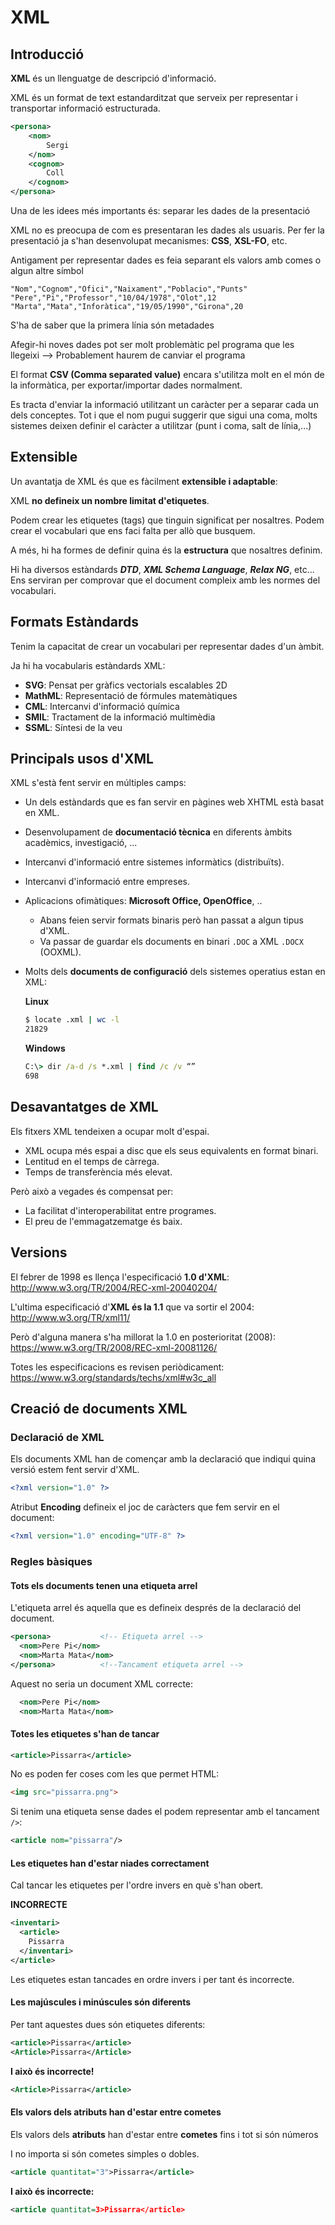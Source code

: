 # XML


## Introducció

**XML** és un llenguatge de descripció d'informació.

XML és un format de text estandarditzat que serveix per representar i transportar informació estructurada.

```xml
<persona>
    <nom>
        Sergi
    </nom>
    <cognom>
        Coll
    </cognom>
</persona>
```

Una de les idees més importants és: separar les dades de la presentació

XML no es preocupa de com es presentaran les dades als usuaris. Per fer la presentació ja s'han desenvolupat mecanismes: **CSS**, **XSL-FO**, etc.

Antigament per representar dades es feia separant els valors amb comes o algun altre símbol

```
"Nom","Cognom","Ofici","Naixament","Poblacio","Punts"
"Pere","Pi","Professor","10/04/1978","Olot",12
"Marta","Mata","Inforàtica","19/05/1990","Girona",20
```

S'ha de saber que la primera línia són metadades

Afegir-hi noves dades pot ser molt problemàtic pel programa que les llegeixi --&gt; Probablement haurem de canviar el programa

El format **CSV (Comma separated value)** encara s'utilitza molt en el món de la informàtica, per exportar/importar dades normalment.

Es tracta d'enviar la informació utilitzant un caràcter per a separar cada un dels conceptes. Tot i que el nom pugui suggerir que sigui una coma, molts sistemes deixen definir el caràcter a utilitzar (punt i coma, salt de línia,...)




## Extensible

Un avantatja de XML és que es fàcilment **extensible i adaptable**:

XML **no defineix un nombre limitat d'etiquetes**.
 
Podem crear les etiquetes (tags) que tinguin significat per nosaltres.
Podem crear el vocabulari que ens faci falta per allò que busquem.

A més, hi ha formes de definir quina és la **estructura** que nosaltres definim.

Hi ha diversos estàndards ***DTD***, ***XML Schema Language***, ***Relax NG***, etc... Ens serviran per comprovar que el document compleix amb les normes del vocabulari.

## Formats Estàndards

Tenim la capacitat de crear un vocabulari per representar dades d'un àmbit.

Ja hi ha vocabularis estàndards XML:

* **SVG**: Pensat per gràfics vectorials escalables 2D
* **MathML**: Representació de fórmules matemàtiques
* **CML**: Intercanvi d'informació química
* **SMIL**: Tractament de la informació multimèdia
* **SSML**: Síntesi de la veu

## Principals usos d'XML 

XML s'està fent servir en múltiples camps:

* Un dels estàndards que es fan servir en pàgines web XHTML està basat en XML.
* Desenvolupament de **documentació tècnica** en diferents àmbits acadèmics, investigació, ...
* Intercanvi d'informació entre sistemes informàtics (distribuïts). 
* Intercanvi d'informació entre empreses.
* Aplicacions ofimàtiques: **Microsoft Office, OpenOffice**, ..
  * Abans feien servir formats binaris però han passat a algun tipus d'XML.
  * Va passar de guardar els documents en binari `.DOC` a XML `.DOCX` (OOXML).
* Molts dels **documents de configuració** dels sistemes operatius estan en XML:

  **Linux**

  ```bash
  $ locate .xml | wc -l
  21829
  ```

  **Windows**
  ```cmd
  C:\> dir /a-d /s *.xml | find /c /v “”
  698
  ```

## Desavantatges de XML

Els fitxers XML tendeixen a ocupar molt d'espai.
* XML ocupa més espai a disc que els seus equivalents en format binari. 
* Lentitud en el temps de càrrega.
* Temps de transferència més elevat.

Però això a vegades és compensat per:

* La facilitat d'interoperabilitat entre programes.
* El preu de l'emmagatzematge és baix.

## Versions

El febrer de 1998 es llença l'especificació **1.0 d'XML**: <http://www.w3.org/TR/2004/REC-xml-20040204/>

L'ultima especificació d'**XML és la 1.1** que va sortir el 2004: <http://www.w3.org/TR/xml11/>

Però d'alguna manera s'ha millorat la 1.0 en posterioritat (2008): <https://www.w3.org/TR/2008/REC-xml-20081126/>

Totes les especificacions es revisen periòdicament: <https://www.w3.org/standards/techs/xml#w3c_all>



## Creació de documents XML

### Declaració de XML

Els documents XML han de començar amb la declaració que indiqui quina versió estem fent servir d'XML.

```xml
<?xml version="1.0" ?>
```

Atribut **Encoding** defineix el joc de caràcters que fem servir en el document:

```xml
<?xml version="1.0" encoding="UTF-8" ?>
```


### Regles bàsiques

#### Tots els documents tenen una etiqueta arrel

L'etiqueta arrel és aquella que es defineix després de la declaració del document. 

```xml
<persona>           <!-- Etiqueta arrel -->
  <nom>Pere Pi</nom>
  <nom>Marta Mata</nom>
</persona>          <!--Tancament etiqueta arrel -->
```

Aquest no seria un document XML correcte:
```xml
  <nom>Pere Pi</nom>
  <nom>Marta Mata</nom>
```

#### Totes les etiquetes s'han de tancar

```xml
<article>Pissarra</article>
```

No es poden fer coses com les que permet HTML:

```html
<img src="pissarra.png">
```

Si tenim una etiqueta sense dades el podem representar amb el tancament `/>`:

```xml
<article nom="pissarra"/>
```

#### Les etiquetes han d'estar niades correctament

Cal tancar les etiquetes per l'ordre invers en què s'han obert.

**INCORRECTE**
```xml
<inventari>
  <article>
    Pissarra
  </inventari>
</article>
```
Les etiquetes estan tancades en ordre invers i per tant és incorrecte.

#### Les majúscules i minúscules són diferents

Per tant aquestes dues són etiquetes diferents:

```xml
<article>Pissarra</article>
<Article>Pissarra</Article>
```

**I això és incorrecte!**

```xml
<Article>Pissarra</article>
```

#### Els valors dels atributs han d'estar entre cometes

Els valors dels **atributs** han d'estar entre **cometes** fins i tot si són números

I no importa si són cometes simples o dobles.

```xml
<article quantitat="3">Pissarra</article>
```

**I això és incorrecte:**
```xml
<article quantitat=3>Pissarra</article>
```
